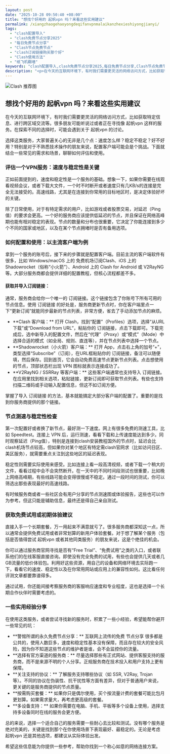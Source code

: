 ```yaml
---
layout: post
date: "2025-10-28 09:50:40 +08:00"
title: "想找个好用的 起帆vpn 吗？来看这些实用建议"
permalink: /xiangzhaogehaoyongdeqifanvpnmalaikanzhexieshiyongjianyi/
tags:
  - "clash配置导入"
  - "clash免费节点分享2025"
  - "每日免费节点分享"
  - "Clash节点免费节点"
  - "clash订阅链接购买那个好"
  - "Clash使用方法"
  - "纸飞机翻墙"
keywords: "clash配置导入,clash免费节点分享2025,每日免费节点分享,Clash节点免费节点,clash订阅链接购买那个好,Clash使用方法,纸飞机翻墙"
description: "<p>在今天的互联网环境下，有时我们需要更灵活的网络访问方式，比如获取特定信息、进行跨区域交流等。很多朋友可能听说过或者正在寻找像 起帆vpn 这样的服务。在探索不同的选择时，可能会遇到关于 起帆vpn 的讨论。</p>"
---
```


![Clash 推荐图](https://clashjd.github.io/assets/img/免费clash节点.png)

## 想找个好用的 起帆vpn 吗？来看这些实用建议

<p>在今天的互联网环境下，有时我们需要更灵活的网络访问方式，比如获取特定信息、进行跨区域交流等。很多朋友可能听说过或者正在寻找像 起帆vpn 这样的服务。在探索不同的选择时，可能会遇到关于 起帆vpn 的讨论。</p>
<p>选择这类服务，大家普遍关心的无非是几个点：速度怎么样？稳定不稳定？好不好用？特别是对于不熟悉技术操作的朋友来说，配置客户端可能会是个挑战。下面就结合一些常见的需求和场景，聊聊如何评估和使用。</p>
<h3>评估一个VPN服务：速度与稳定性是关键</h3>
<p>正如前面提到的，速度和稳定性是一个服务的基础。想象一下，如果你需要在线观看视频会议，或者下载大文件，一个时不时断开或者速度只有几KB/s的连接是完全无法接受的。高速线路，尤其是在连接到你常用的目标地区时，是决定体验好坏的关键。</p>
<p>除了日常使用，对于有特定需求的用户，比如游戏或者股票交易，对延迟（Ping值）的要求会更高。一个好的服务商应该提供低延迟的节点，并且保证在网络高峰期也能有相对稳定的表现。节点的数量和分布也很重要，它决定了你能连接到多少个不同的国家或地区，以及在某个节点拥堵时是否有备用选项。</p>
<h3>如何配置和使用：以主流客户端为例</h3>
<p>拿到一个服务的账号后，接下来的步骤就是配置客户端。目前主流的客户端软件有很多，比如 Windows/macOS 上的 免费机场订阅Clash、iOS 上的 Shadowrocket（俗称“小火箭”）、Android 上的 Clash for Android 或 V2RayNG 等。大部分服务商都会提供详细的配置教程，但核心流程都差不多。</p>
<h4>获取并导入订阅链接：</h4>
<p>通常，服务商会给你一个唯一的 订阅链接。这个链接包含了你账号下所有可用的节点信息。使用 订阅链接 的好处是，服务商更新节点时，你在客户端里点一下“更新订阅”就能同步最新的节点列表，非常方便，省去了手动添加节点的麻烦。</p>
<ul>
<li>**Clash 客户端：** 打开 Clash，找到“配置”（Profiles）选项，选择“从URL下载”或“Download from URL”，粘贴你的 订阅链接，点击下载即可。下载完成后，选中新导入的配置文件，然后在“代理”（Proxy）或“模式”（Mode）中选择合适的模式（如全局、规则、直连等），并在节点列表中选择一个节点。</li>
<li>**Shadowrocket（小火箭）客户端：** 打开 App，点击右上角的加号“+”，类型选择“Subscribe”（订阅），在URL框粘贴你的 订阅链接，备注可以随便填，然后保存。回到首页，它会自动免费高速节点更新节点列表。点击想使用的节点，顶部状态栏出现 VPN 图标就表示连接成功了。</li>
<li>**V2RayNG / SSRRay 等客户端：** 这些客户端通常也支持导入 订阅链接。在应用里找到相关选项，粘贴链接，更新订阅即可获取节点列表。有些也支持扫描二维码或手动输入配置信息，但这不如订阅方便。</li>
</ul>
<p>掌握了导入 订阅链接 的方法，基本就能搞定大部分客户端的配置了。重要的是找到你服务商提供的那个链接。</p>
<h3>节点测速与稳定性检查</h3>
<p>第一次配置好或者换了新节点，最好测一下速度。网上有很多免费的测速工具，比如 Speedtest。连接上 VPN 后，运行测速，看看下载和上传速度能达到多少。同时观察延迟（Ping值），特别是连接到clash安装教程国外的节点时，延迟会比clash机场节点较高，但如果你对某个地区有特定需clash官网求（比如访问日区、美区服务），就需要重点关注到这些地区的延迟表现。</p>
<p>稳定性则需要实际使用来感受。比如连接上看一段高清视频，或者下载一个稍大的文件，看看过程中会不会突然断开。在一天中的不同时间段测试也很重要，比如晚上网络高峰期，有些线路可能会变得很慢或不稳定。通过一段时间的测试，你可以筛选出那些表现最好的高速线路。</p>
<p>有时候服务商或者一些社区会有用户分享的节点测速图或体验报告，这些也可以作为参考。但这只能是辅助信息，最终还是得自己亲自测试。</p>
<h3>获取免费试用或初期体验建议</h3>
<p>直接入手一个长期套餐，万一用起来不满意就亏了。很多服务商都深知这一点，所以通常会提供免费试用或者非常划算的新用户体验套餐。对于想了解某个服务（包括是否值得尝试 起帆vpn 或者其他同类服务）的朋友来说，这是个绝佳的机会。</p>
<p>你可以通过服务商官网寻找是否有“Free Trial”、“免费试用”之类的入口，或者联系他们的在线客服直接咨询。即使没有完全免费的试用，有些也会提供几天或者几GB流量的低价体验包。利用好这些资源，用自己的设备和网络环境去实际跑一下，看看它的速度、稳定性以及在你常用网站或应用上的兼容性如何。这比看任何评测文章都要靠谱得多。</p>
<p>通过试用，你还能间接考察服务商的客服响应速度和专业程度，这也是选择一个长期合作伙伴时需要考虑的。</p>
<h3>一些实用经验分享</h3>
<p>在使用这类服务，或者尝试寻找新的服务时，积累了一些小经验，希望能帮你避开一些常见的坑：</p>
<ul>
<li>**警惕所谓的永久免费节点分享：** 互联网上流传的免费 节点分享 很多都是公共的，使用人数巨多，速度和稳定性基本没有保障，而且存在较大的安全风险，因为你不知道这些节点的维护者是谁，会不会监控你的流量。</li>
<li>**选择有官方渠道的服务商：** 尽量选择那些有正式网站、提供客服支持的服务商，而不是来源不明的个人分享。正规服务商在技术投入和用户支持上更有保障。</li>
<li>**关注支持的协议：** 了解服务支持哪些协议（如 SSR, V2Ray, Trojan 等）。不同的协议在伪装性、抗干扰性等方面有差异，但对于普通用户来说，更关键的是服务商提供的节点质量。</li>
<li>**按需购买套餐：** 如果你只是偶尔使用，买个按流量计费的套餐可能比包月更划算。如果需求量大，再考虑更高级的套餐。</li>
<li>**多设备支持：** 如果你需要在电脑、手机、平板等多个设备上使用，选择支持多设备同时在线的服务会更方便。</li>
</ul>
<p>总的来说，选择一个适合自己的服务需要一些耐心去比较和测试。没有哪个服务是绝对完美的，关键是找到那个在你使用场景下表现最好、最稳定的。无论是考虑 起帆vpn 还是其他选项，都建议从实际体验出发。</p>
<p>希望这些信息能为你提供一些参考，帮助你找到一个称心如意的网络连接方案。</p>